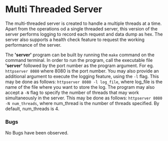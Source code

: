 # Multi Threaded Server

The multi-threaded server is created to handle a multiple threads at a time. Apart from the operations od a single threaded server, this version of the server performs logging to record each request and data dump as hex. The server also supports a health check feature to request the working performance of the server.

The **'server'** program can be built by running the `make` command on the command terminal.
In order to run the program, call the executable file **'server'** followed by the port number as the program argument. For eg.
``httpserver 8080``
where 8080 is the port number. You may also provide an additional argument to execute the logging feature, using the `-l` flag. This may be done as follows: `httpserver 8080 -l log_file`, where log_file is the name of the file where you want to store the log. The program may also accept a `-N` flag to specify the number of threads that may work simultaneously in the server. This may be done as follows: `httpserver 8080 -N num_threads`, where num_thread is the number of threads specified. By default, num_threads is 4. 

### Bugs
No Bugs have been observed. 
